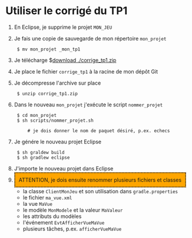 # Utiliser le corrigé du TP1

1. En Eclipse, je supprime le projet `MON_JEU`

1. Je fais une copie de sauvegarde de mon répertoire `mon_projet`

        $ mv mon_projet _mon_tp1

1. Je télécharge $[download ./corrige_tp1.zip](corrige_tp1.zip)

1. Je place le fichier `corrige_tp1` à la racine de mon dépôt Git

1. Je décompresse l'archive sur place


        $ unzip corrige_tp1.zip

1. Dans le nouveau `mon_projet` j'exécute le script `nommer_projet`


        $ cd mon_projet
        $ sh scripts/nommer_projet.sh

            # je dois donner le nom de paquet désiré, p.ex. echecs

1. Je génére le nouveau projet Eclipse

        $ sh graldew build 
        $ sh gradlew eclipse

1. J'importe le nouveau projet dans Eclipse


1. <span style="padding:10px;background-color:orange;border-width:2px;border-color:black;border-style:dotted">ATTENTION, je dois ensuite renommer plusieurs fichiers et classes</span>
    * la classe `ClientMonJeu` et son utilisation dans `gradle.properties`
    * le fichier `ma_vue.xml`
    * la vue `MaVue`
    * le modèle `MonModele` et la valeur `MaValeur`
    * les attributs du modèles
    * l'événement `EvtAfficherVueMaVue`
    * plusieurs tâches, p.ex. `afficherVueMaVue`
    


